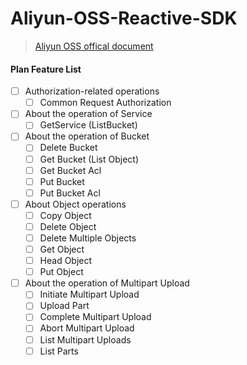 # Aliyun-OSS-Reactive-SDK

> [Aliyun OSS offical document](https://doc.oss.aliyuncs.com)


#### Plan Feature List

* [ ] Authorization-related operations
  * [ ] Common Request Authorization
* [ ] About the operation of Service
  * [ ] GetService (ListBucket)
* [ ] About the operation of Bucket
  * [ ] Delete Bucket
  * [ ] Get Bucket (List Object)
  * [ ] Get Bucket Acl
  * [ ] Put Bucket
  * [ ] Put Bucket Acl
* [ ] About Object operations
  * [ ] Copy Object
  * [ ] Delete Object
  * [ ] Delete Multiple Objects
  * [ ] Get Object
  * [ ] Head Object
  * [ ] Put Object
* [ ] About the operation of Multipart Upload
  * [ ] Initiate Multipart Upload
  * [ ] Upload Part
  * [ ] Complete Multipart Upload
  * [ ] Abort Multipart Upload
  * [ ] List Multipart Uploads
  * [ ] List Parts